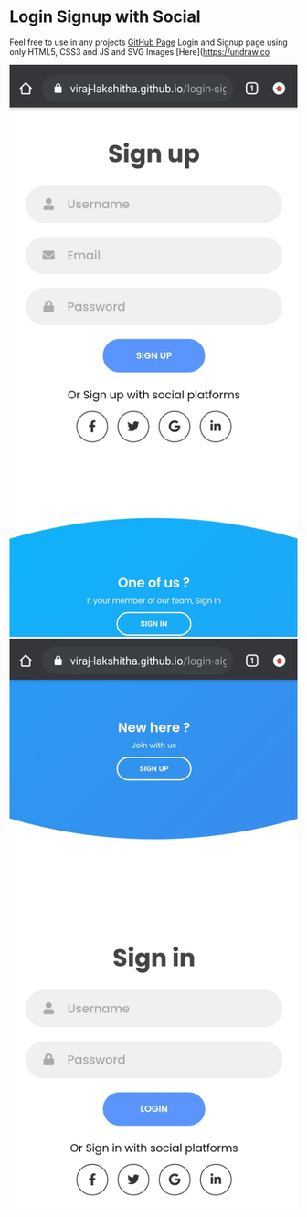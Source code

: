 # Login Signup with Social 

Feel free to use in any projects [GitHub Page](https://viraj-lakshitha.github.io/login-signup-html-css-js/)
Login and Signup page using only HTML5, CSS3 and JS and SVG Images [Here](https://undraw.co

![Capture-1](https://github.com/viraj-lakshitha/login-signup-html-css-js/blob/master/assest/img/capture1.jpg)
![Capture-2](https://github.com/viraj-lakshitha/login-signup-html-css-js/blob/master/assest/img/capture2.jpg)
